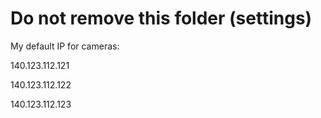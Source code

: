 # Do not remove this folder (settings)

My default IP for cameras:

140.123.112.121

140.123.112.122

140.123.112.123
